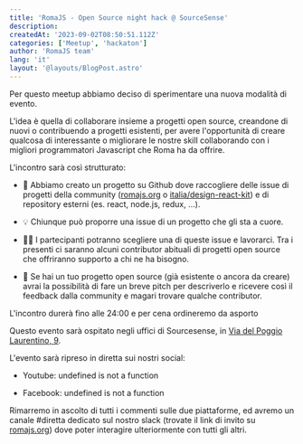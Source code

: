 ```yaml
---
title: 'RomaJS - Open Source night hack @ SourceSense'
description:
createdAt: '2023-09-02T08:50:51.112Z'
categories: ['Meetup', 'hackaton']
author: 'RomaJS team'
lang: 'it'
layout: '@layouts/BlogPost.astro'
---
```


Per questo meetup abbiamo deciso di sperimentare una nuova modalità di evento.

L'idea è quella di collaborare insieme a progetti open source, creandone di nuovi o contribuendo a progetti esistenti, per avere l'opportunità di creare qualcosa di interessante o migliorare le nostre skill collaborando con i migliori programmatori Javascript che Roma ha da offrire.

L'incontro sarà così strutturato:

- 📝 Abbiamo creato un progetto su Github dove raccogliere delle issue di progetti della community ([romajs.org](https://romajs.org/) o [italia/design-react-kit](https://italia.github.io/design-react-kit/?path=/story/documentazione-welcome--page)) e di repository esterni (es. react, node.js, redux, ...).

- 💡 Chiunque può proporre una issue di un progetto che gli sta a cuore.

- 🧑‍🏭 I partecipanti potranno scegliere una di queste issue e lavorarci. Tra i presenti ci saranno alcuni contributor abituali di progetti open source che offriranno supporto a chi ne ha bisogno.

- 📣 Se hai un tuo progetto open source (già esistente o ancora da creare) avrai la possibilità di fare un breve pitch per descriverlo e ricevere così il feedback dalla community e magari trovare qualche contributor.

L'incontro durerà fino alle 24:00 e per cena ordineremo da asporto

Questo evento sarà ospitato negli uffici di Sourcesense, in [Via del Poggio Laurentino, 9](https://goo.gl/maps/KZLCwDNz4QJyR6y78).

L'evento sarà ripreso in diretta sui nostri social:

- Youtube: undefined is not a function

- Facebook: undefined is not a function

Rimarremo in ascolto di tutti i commenti sulle due piattaforme, ed avremo un canale #diretta dedicato sul nostro slack (trovate il link di invito su [romajs.org](https://romajs.org/)) dove poter interagire ulteriormente con tutti gli altri.
